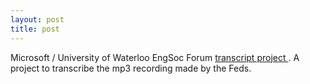 ```yaml
---
layout: post
title: post 
---
```



Microsoft / University of Waterloo EngSoc Forum <a href="/projects/msuw.html">transcript project </a>. A project to transcribe the mp3 recording made by the Feds.
